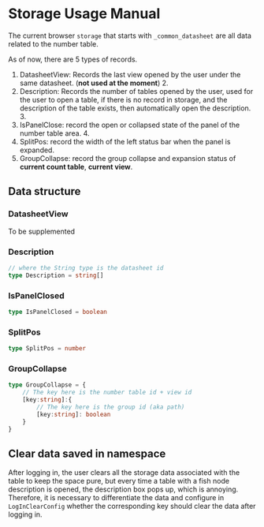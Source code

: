 # Storage Usage Manual

The current browser `storage` that starts with `_common_datasheet` are all data related to the number table.

As of now, there are 5 types of records.

1. DatasheetView: Records the last view opened by the user under the same datasheet. (**not used at the moment**) 2.
2. Description: Records the number of tables opened by the user, used for the user to open a table, if there is no record in storage, and the description of the table exists, then automatically open the description. 3.
3. IsPanelClose: record the open or collapsed state of the panel of the number table area. 4.
4. SplitPos: record the width of the left status bar when the panel is expanded.
5. GroupCollapse: record the group collapse and expansion status of **current count table**, **current view**.


## Data structure

### DatasheetView
To be supplemented

### Description
```ts
// where the String type is the datasheet id
type Description = string[]
```

### IsPanelClosed
```ts
type IsPanelClosed = boolean
```

### SplitPos
```ts
type SplitPos = number
```

### GroupCollapse
```ts
type GroupCollapse = {
    // The key here is the number table id + view id
    [key:string]:{
        // The key here is the group id (aka path)
        [key:string]: boolean
    }
}
```

## Clear data saved in namespace

After logging in, the user clears all the storage data associated with the table to keep the space pure, but every time a table with a fish node description is opened, the description box pops up, which is annoying. Therefore, it is necessary to differentiate the data and configure in `LogInClearConfig` whether the corresponding key should clear the data after logging in.